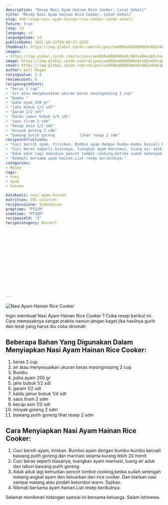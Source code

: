 ```yaml
---
description: "Resep Nasi Ayam Hainan Rice Cooker, Lezat Sekali"
title: "Resep Nasi Ayam Hainan Rice Cooker, Lezat Sekali"
slug: 444-resep-nasi-ayam-hainan-rice-cooker-lezat-sekali
future: true
lang: id
language: id
languageCode: id
publishDate: 2021-10-12T20:06:27.533Z 
thumbnail: https://img-global.cpcdn.com/recipes/ae60bbab088866e9/682x484cq65/nasi-ayam-hainan-rice-cooker-foto-resep-utama.webp
images:
- https://img-global.cpcdn.com/recipes/ae60bbab088866e9/682x484cq65/nasi-ayam-hainan-rice-cooker-foto-resep-utama.webp
image: https://img-global.cpcdn.com/recipes/ae60bbab088866e9/682x484cq65/nasi-ayam-hainan-rice-cooker-foto-resep-utama.webp
cover: https://img-global.cpcdn.com/recipes/ae60bbab088866e9/682x484cq65/nasi-ayam-hainan-rice-cooker-foto-resep-utama.webp
author: Earl Hogan
ratingvalue: 3.4
reviewcount: 6
recipeingredient:
- "beras 2 cup"
- "air atau menyesuaikan ukuran beras masingmasing 2 cup"
- "Bumbu "
- "paha ayam 250 gr"
- "jahe bubuk 1/2 sdt"
- "garam 1/2 sdt"
- "kaldu jamur bubuk 1/4 sdt"
- "saos tiram 2 sdm"
- "kecap asin 1/2 sdt"
- "minyak goreng 2 sdm"
- "bawang putih goreng           lihat resep 2 sdm"
recipeinstructions:
- "Cuci bersih ayam, tiriskan. Bumbui ayam dengan bumbu-bumbu kecuali bawang putih goreng dan marinasi selama kurang lebih 20 menit."
- "Cuci beras seperti biasanya, tuangkan ayam marinasi, tuang air aduk dan taburi bawang putih goreng."
- "Aduk aduk lagi kemudian pencet tombol cooking,ketika sudah setengah matang angkat ayam dan keluarkan dari rice cooker. Dan biarkan nasi sampai matang atau pindah ketombol warm. Sajikan."
- "Nikmati bersama ayam hainan.Liat resep berikutnya."
categories:
- Resep
tags:
- nasi
- ayam
- hainan

katakunci: nasi ayam hainan 
nutrition: 241 calories
recipecuisine: Indonesian
preptime: "PT22M"
cooktime: "PT36M"
recipeyield: "3"
recipecategory: Dessert


     
    
    
    
    
    
    
    
    
    
    
      
    
---
```



![Nasi Ayam Hainan Rice Cooker](https://img-global.cpcdn.com/recipes/ae60bbab088866e9/682x484cq65/nasi-ayam-hainan-rice-cooker-foto-resep-utama.webp)

Ingin membuat Nasi Ayam Hainan Rice Cooker ? Coba resep berikut ini. Cara memasaknya sangat praktis namun jangan kaget jika hasilnya gurih dan lezat yang harus ibu coba dirumah

<!--inarticleads1-->

## Beberapa Bahan Yang Digunakan Dalam Menyiapkan Nasi Ayam Hainan Rice Cooker:

1. beras 2 cup
1. air atau menyesuaikan ukuran beras masingmasing 2 cup
1. Bumbu 
1. paha ayam 250 gr
1. jahe bubuk 1/2 sdt
1. garam 1/2 sdt
1. kaldu jamur bubuk 1/4 sdt
1. saos tiram 2 sdm
1. kecap asin 1/2 sdt
1. minyak goreng 2 sdm
1. bawang putih goreng           lihat resep 2 sdm



<!--inarticleads2-->

## Cara Menyiapkan Nasi Ayam Hainan Rice Cooker:

1. Cuci bersih ayam, tiriskan. Bumbui ayam dengan bumbu-bumbu kecuali bawang putih goreng dan marinasi selama kurang lebih 20 menit.
1. Cuci beras seperti biasanya, tuangkan ayam marinasi, tuang air aduk dan taburi bawang putih goreng.
1. Aduk aduk lagi kemudian pencet tombol cooking,ketika sudah setengah matang angkat ayam dan keluarkan dari rice cooker. Dan biarkan nasi sampai matang atau pindah ketombol warm. Sajikan.
1. Nikmati bersama ayam hainan.Liat resep berikutnya.




Selamat menikmati hidangan spesial ini bersama keluarga. Salam Istimewa.
